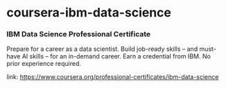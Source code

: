 # coursera-ibm-data-science
### IBM Data Science Professional Certificate  
Prepare for a career as a data scientist. Build job-ready skills – and must-have AI skills – for an in-demand career. Earn a credential from IBM. No prior experience required.

link: https://www.coursera.org/professional-certificates/ibm-data-science
